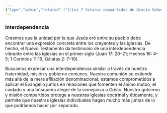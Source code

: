 ```yaml
---
{"type":"admin","related":["[[Los 7 Valores compartidos de Gracia Soberana]]","[[Teología de Gracia Soberana Orizaba]]","[[Gracia Soberana Orizaba]]"],"dg-publish":true,"permalink":"/programas-y-ministerios/gracia-soberana-orizaba/identidad-y-teologia/interdependencia/","dgPassFrontmatter":true}
---
```


### Interdependencia
Creemos que la unidad por la que Jesús oró entre su pueblo debe encontrar una expresión concreta entre los creyentes y las iglesias. De hecho, el Nuevo Testamento da testimonio de una interdependencia vibrante entre las iglesias en el primer siglo (Juan 17: 20–21; Hechos 16: 4–5; 1 Corintios 11:16; Gálatas 2: 7–10).

Buscamos expresar una interdependencia similar a través de nuestra fraternidad, misión y gobierno comunes. Nuestra comunión se extiende más allá de la mera afiliación denominacional; estamos comprometidos a aplicar el Evangelio juntos en relaciones que fomenten el ánimo mutuo, el cuidado y una búsqueda alegre de la semejanza a Cristo. Nuestro gobierno y misión compartidos protege a nuestras iglesias doctrinal y éticamente, y permite que nuestras iglesias individuales hagan mucho más juntas de lo que podríamos hacer por separado.